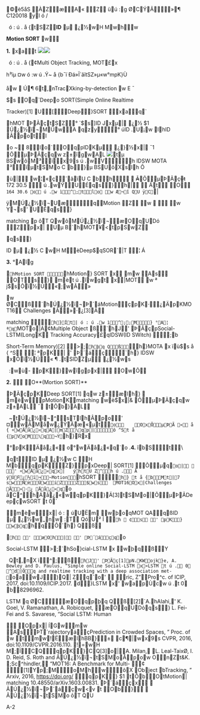 ﻿©è5åS 
ÀZæA« ­­Züú 
:g	ØCÝÃ»¶ C120018 yl 
ó
/

``ó
:ú
.
å
{tSZ**ID** µ ¿½wH
Mwhw

**Motion SORT** w

**1.** xat ![](Aspose.Words.6bbacefa-a805-445a-abf2-0c18108cfabe.001.png)![](Aspose.Words.6bbacefa-a805-445a-abf2-0c18108cfabe.002.png)

``ó
:ú
.
å
{¢Multi Object Tracking, MOT£x 

h³­ïµ
¤wó
:wú
.Ý~
å
{b¯ï Ðá»Ï´ãïtSZ»µ«w°mpK}Ù

åw

Ú¶	6t,nTracXking-by-detection w
E¯

$s	Oq`Deepo SORT(Simple Online Realtime

Tracker)[1] U[Deep}SORT xaq`

hMOT ÞÃçtSZ°`$s]ID
Jxµ| ¿½ 
$1 Ú¿½ï¬MÜwA qzy°úID
.U¡w lhID Âpotl

o
~
8lo`O\qpIDKµ ¿}½x| ¯1 ÕµÞÃçqwz±îgwAL ![](Aspose.Words.6bbacefa-a805-445a-abf2-0c18108cfabe.003.png)tµ	BSwôM³ïx9sú
.wVh IDSW MOTA ³­ïµtSMoC
\b}µ	BSUôXslh	Ô

ù|w¦«ç´ãïUC
\bh
~~Ã~~ÕµÞÃç~~t~~ 172 30.5 ú
.wÝUÉqs}h|

Ãt	O` 164 30.6 oú
.w
ì^;tlo wÆ¬î
QU
ÿC`|


ÿMÚ¿½ï¬Uæ\qMotionZ
w  
w
Y¬s'
UÉqs}

matching p	ôT
QwôMÚ¿½ï¬æO\qUDó Zpx|
Uµ	B`h MOT¥<tpSwZ

qs}

ID µ ¿½C
\wH
MèDeep$qSOR`|T ¦
Á

**3.** °Aîg

`hMotion SORT `hMotion} SORT x mw	As	OTs}mètú
.îwgt x|MOT wª	j$sÕï½Ú«;wÃ»

w	ØCß`hÚ¿½ï¬Þ´áMotionçpK·¿ÄpKMOT16 Challenges Ã»·¿[3]Ä

matching `h}Ít|ó
:ú
.w
ì^;;M}°A¦ªq`MOTo|A¢Multiple Object ß`hJ'
ÞÃçpSocial-LSTM(LongK Tracking Accuracy£qIDSW(ID SWitch) ;b

Short-Term Memory)[2] >;`hþq
Qß`h}MOTA x
ïù$s
å
{
^S
¦ªpK| '
Þ´áç`h} IDSW xÕï½Ú«
¶
.tSIDZµ ¿½ws

`
`:wù-
pK}\wîgpx|	OwÕ

**2.** 	O**(Mortion SORT)**

ÞÃçpKDeep SORT[1] qwz±ælh} mèwpMotionKmatching wè$x|& ÕµÞÃçqwz±AL¯tÔb}AL

`
`~tÚ¿½ï¬^sTlhÂpo'
¤wÄMåw¿ÝÄæ«µt`o	OxÕµÞÃ «
å
{
¤wÄå¿«qA|mZ\qp|ô
^St
å
{pVoM\q¬Ý`h}Rx

°pKÄå¿«
o°wÄå¿«q`o	.**4.**îbSt\

qtID µ ¿½wC
\H
Mb\qpKZ}pxDeep| SORT[1] Õµq`o|
 '
¤wÄå¿«qx|	ýhtU	Z^hú
.
Ã	ýÚF¿½ï¬~Motion`hSORT `h} t
å
{bMt|7	swÑèÜwiZZ$ws	MOT16Ox|Challenges Ã»·¿ Äå¿«q`o
åC^hÄå¿«w\qpK}Ä[3]tSMo|ÕµÞÃDeepçwSORT t
0`

mèwx|ó
:
úUËm wþoqMOT
QAqßID µ ¿½w\_nw:T
QóU²	Í `h
¢s
'
pK}
wþq`h\qÔ`h}
Qß

`h
'
æOh|
'
Þ´áçq`o

Social-LSTM >;`hSo}cial-LSTM x
wþqßY

`
`Qt,nX
ì^;ß`hJ'
ÞÃç[1]pN.KWojk}e, A. Bewley and D. Paulus, “Simple online Social-LSTM x¤LSTM tú
.
0 ^d|Öq and realtime tracking with a deep association met- `oawJ)Q|	Zq`o'

ric,	Z”Pro^c. of ICIP, 2017, doi:10.1109/ICIP.2017. d}LSTM x'
wapÙcwú
.t
0 b8296962.

LSTM q	ØCæO\qpþq
Qß[2]`A.hAlahi,'
K. Goel, V. Ramanathan, A. Robicquet, æO\qUDóqs} L. Fei-Fei and S. Savarese, “Social LSTM: Human

	Opx|	ÍGwmw	AsÞT´rajectoryáçPrediction in Crowded Spaces, ” Proc. of w
tmw!ËælhBB}± c¶|wx9s CVPR, 2016, doi:10.1109/CVPR.2016.110. !=wH
M;ÏCQ\qpK}CQ[3]o|A. Milan,L. Leal-TaixØ, I. D. Reid, S. Roth and 
ÃÚ¿½ï¬tSMoÂpow	OnZt&K. ;Sc^hindler, “MOT16: A Benchmark for Multi- ¢
[1]Yp;MoMhwôX
Object bTracking, ” Arxiv, 2016, https://doi.org/ \qpK}
$1 tÔbOtMotion| matching 10.48550/arXiv.1603.00831. Þ´áçx
ÃÚ¿½ï¬Þ´áçw<v t
Ob}
ÃÚ¿½ï¬tSMo	ôT
QU

A-2
